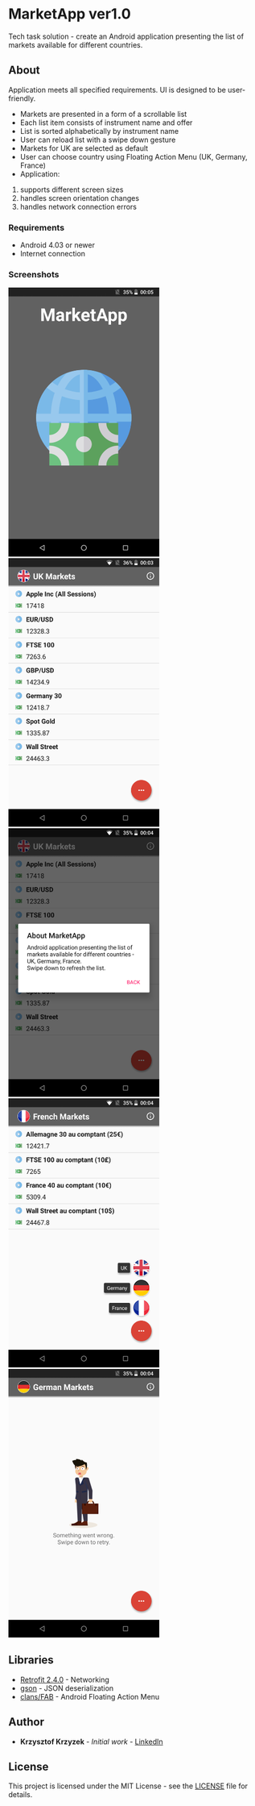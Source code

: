 
# MarketApp  ver1.0

Tech task solution  - create an Android application presenting the list of markets available for different countries.

## About
Application meets all specified requirements.
UI is designed to be user-friendly.
 * Markets are presented in a form of a scrollable list
 * Each list item consists of instrument name and offer
 * List is sorted alphabetically by instrument name
 * User can reload list with a swipe down gesture 
 * Markets for UK are selected as default
 * User can choose country using Floating Action Menu (UK, Germany, France)
 * Application:
 1. supports different screen sizes
 2. handles screen orientation changes
 3. handles network connection errors


### Requirements

* Android 4.03 or newer
* Internet connection

### Screenshots
<p float="left">
<img src="https://github.com/kkrzyzek/MarketApp/blob/master/appScreenshots/splashScreen.png?raw=true" width="300"/>
<img src="https://github.com/kkrzyzek/MarketApp/blob/master/appScreenshots/mainView.png?raw=true" width="300"/>
<img src="https://raw.githubusercontent.com/kkrzyzek/MarketApp/master/appScreenshots/dialog.png" width="300"/>
<img src="https://github.com/kkrzyzek/MarketApp/blob/master/appScreenshots/floatingActionMenu.png?raw=true" width="300"/>
<img src="https://github.com/kkrzyzek/MarketApp/blob/master/appScreenshots/sthWentWrong.png?raw=true" width="300"/>
</p>

## Libraries

* [Retrofit 2.4.0](http://square.github.io/retrofit/) - Networking
* [gson](https://github.com/google/gson) - JSON deserialization
* [clans/FAB](https://github.com/Clans/FloatingActionButton) - Android Floating Action Menu

## Author

* **Krzysztof Krzyzek** - *Initial work* - [LinkedIn](https://www.linkedin.com/in/kkrzyzek/)


## License

This project is licensed under the MIT License - see the [LICENSE](https://github.com/kkrzyzek/MarketApp/blob/master/LICENSE) file for details.

